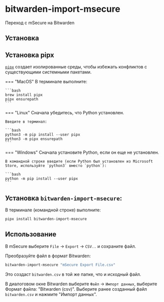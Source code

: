 # bitwarden-import-msecure

Переход с mSecure на Bitwarden

## Установка

## Установка pipx
[`pipx`](https://pypa.github.io/pipx/) создает изолированные среды, чтобы избежать конфликтов с 
существующими системными пакетами.

=== "MacOS"
    В терминале выполните:

    ```bash
    brew install pipx
    pipx ensurepath
    ```

=== "Linux"
    Сначала убедитесь, что Python установлен.

    Введите в терминал:

    ```bash
    python3 -m pip install --user pipx
    python3 -m pipx ensurepath
    ```

=== "Windows"
    Сначала установите Python, если он еще не установлен.

    В командной строке введите (если Python был установлен из Microsoft Store, используйте `python3` вместо `python`):
    
    ```bash
    python -m pip install --user pipx
    ```

## Установка `bitwarden-import-msecure`:
В терминале (командной строке) выполните:

```bash
pipx install bitwarden-import-msecure
```

## Использование

В mSecure выберите `File` -> `Export` -> `CSV..` и сохраните файл.

Преобразуйте файл в формат Bitwarden:

```bash
bitwarden-import-msecure "mSecure Export File.csv"
```

Это создаст `bitwarden.csv` в той же папке, что и исходный файл.

В диалоговом окне Bitwarden выберите `Файл` -> `Импорт данных`, выберите Формат файла: "Bitwarden (csv)".
Выберите ранее созданный файл `bitwarden.csv` и нажмите "Импорт данных".
